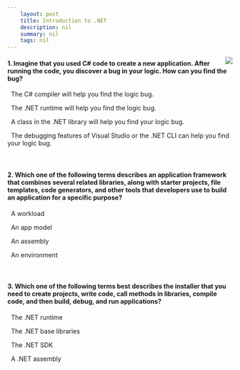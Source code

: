 ```yaml
---
    layout: post
    title: Introduction to .NET 
    description: nil
    summary: nil
    tags: nil
---
```



 <a target="_blank" href="https://docs.microsoft.com/en-us/learn/modules/dotnet-introduction/6-knowledge-check/"><i class="fas fa-external-link-alt"></i> </a>
 <img align="right" src="https://docs.microsoft.com/en-us/learn/achievements/dotnet-introduction.svg">
####  1. Imagine that you used C# code to create a new application. After running the code, you discover a bug in your logic.  How can you find the bug?


<i class='far fa-square'></i> &nbsp;&nbsp;The C# compiler will help you find the logic bug.

<i class='far fa-square'></i> &nbsp;&nbsp;The .NET runtime will help you find the logic bug.

<i class='far fa-square'></i> &nbsp;&nbsp;A class in the .NET library will help you find your logic bug.

<i class='fas fa-check-square' style='color: Dodgerblue;'></i> &nbsp;&nbsp;The debugging features of Visual Studio or the .NET CLI can help you find your logic bug.
<br />
<br />
<br />

####  2. Which one of the following terms describes an application framework that combines several related libraries, along with starter projects, file templates, code generators, and other tools that developers use to build an application for a specific purpose?


<i class='far fa-square'></i> &nbsp;&nbsp;A workload

<i class='fas fa-check-square' style='color: Dodgerblue;'></i> &nbsp;&nbsp;An app model

<i class='far fa-square'></i> &nbsp;&nbsp;An assembly

<i class='far fa-square'></i> &nbsp;&nbsp;An environment
<br />
<br />
<br />

####  3. Which one of the following terms best describes the installer that you need to create projects, write code, call methods in libraries, compile code, and then build, debug, and run applications?


<i class='far fa-square'></i> &nbsp;&nbsp;The .NET runtime

<i class='far fa-square'></i> &nbsp;&nbsp;The .NET base libraries

<i class='fas fa-check-square' style='color: Dodgerblue;'></i> &nbsp;&nbsp;The .NET SDK

<i class='far fa-square'></i> &nbsp;&nbsp;A .NET assembly
<br />
<br />
<br />
